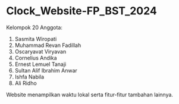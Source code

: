 # Clock_Website-FP_BST_2024
Kelompok 20
Anggota:
1. Sasmita Wiropati
2. Muhammad Revan Fadillah
3. Oscaryavat Viryavan
4. Cornelius Andika
5. Ernest Lemuel Tanaji
6. Sultan Alif Ibrahim Anwar
7. Ishfa Nabila
8. Ali Ridho

Website menampilkan waktu lokal serta fitur-fitur tambahan lainnya.
